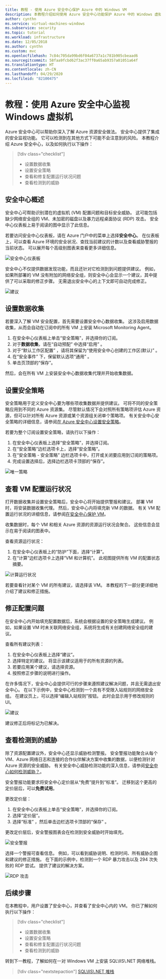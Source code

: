 ```yaml
---
title: 教程 - 使用 Azure 安全中心保护 Azure 中的 Windows VM
description: 本教程介绍如何使用 Azure 安全中心功能保护 Azure 中的 Windows 虚拟机。
author: cynthn
ms.service: virtual-machines-windows
ms.subservice: security
ms.topic: tutorial
ms.workload: infrastructure
ms.date: 12/05/2018
ms.author: cynthn
ms.custom: mvc
ms.openlocfilehash: 7c84c705da99bd6f04a6737a1c781b905cbeaad6
ms.sourcegitcommit: 58faa9fcbd62f3ac37ff0a65ab9357a01051a64f
ms.translationtype: HT
ms.contentlocale: zh-CN
ms.lasthandoff: 04/29/2020
ms.locfileid: "82100475"
---
```

# <a name="tutorial-use-azure-security-center-to-monitor-windows-virtual-machines"></a>教程：使用 Azure 安全中心监视 Windows 虚拟机

Azure 安全中心可以帮助你深入了解 Azure 资源安全做法。 安全中心提供了集成的安全监视功能。 它可以检测到在其他方式下可能不会注意到的风险。 本教程介绍 Azure 安全中心，以及如何执行以下操作：

> [!div class="checklist"]
> * 设置数据收集
> * 设置安全策略
> * 查看和修复配置运行状况问题
> * 查看检测到的威胁

## <a name="security-center-overview"></a>安全中心概述

安全中心可帮助识别潜在的虚拟机 (VM) 配置问题和目标安全威胁。 这可能包括缺少网络安全组的 VM、未加密的磁盘以及暴力远程桌面协议 (RDP) 攻击。 安全中心仪表板上易于阅读的图中显示了此信息。

若要访问安全中心仪表板，请在 Azure 门户中的菜单上选择**安全中心**。 在仪表板上，可以查看 Azure 环境的安全状况、查找当前建议的计数以及查看威胁警报的当前状态。 可以展开每个高级别图表来查看更多详细信息。

![安全中心仪表板](./media/tutorial-azure-security/asc-dash.png)

安全中心不仅提供数据发现功能，而且还针对它检测到到问题提供建议。 例如，如果所部署的 VM 没有附加的网络安全组，则安全中心会显示一个建议，其中提供了可以采取的修正步骤。 无需退出安全中心的上下文即可自动完成修正。  

![建议](./media/tutorial-azure-security/recommendations.png)

## <a name="set-up-data-collection"></a>设置数据收集

若要深入了解 VM 安全配置，首先需要设置安全中心数据收集。 这涉及启用数据收集，从而会自动在订阅中的所有 VM 上安装 Microsoft Monitoring Agent。

1. 在安全中心仪表板上单击“安全策略”，并选择你的订阅。  
2. 对于**数据收集**，请在“自动预配”  中选择“启用”  。
3. 对于“默认工作区配置”  ，请将其保留为“使用安全中心创建的工作区(默认)”  。
4. 在“安全事件”  下，保留默认选项“通用”  。
4. 单击页顶部的“保存”。  

然后，会在所有 VM 上安装安全中心数据收集代理并开始收集数据。 

## <a name="set-up-a-security-policy"></a>设置安全策略

安全策略用于定义安全中心要为哪些项收集数据并提供建议。 可将不同的安全策略应用到不同的 Azure 资源集。 尽管默认情况下会对照所有策略项评估 Azure 资源，但可以针对所有 Azure 资源或某个资源组关闭单个策略项。 有关安全中心安全策略的详细信息，请参阅[在 Azure 安全中心设置安全策略](../../security-center/security-center-policies.md)。 

若要为整个订阅设置安全策略，请执行以下操作：

1. 在安全中心仪表板上选择“安全策略”，并选择订阅。 
2. 在“安全策略”边栏选项卡上，选择“安全策略”。   
3. 在“安全策略 - 安全策略”  边栏选项卡中，打开或关闭要应用到订阅的策略项。
4. 完成设置选择后，选择边栏选项卡顶部的“保存”。  


![唯一策略](./media/tutorial-azure-security/unique-policy.png)

## <a name="view-vm-configuration-health"></a>查看 VM 配置运行状况

打开数据收集并设置安全策略后，安全中心将开始提供警报和建议。 部署 VM 时，将安装数据收集代理。 然后，安全中心内将填充新 VM 的数据。 有关 VM 配置运行状况的详细信息，请参阅[在安全中心保护 VM](../../security-center/security-center-virtual-machine-protection.md)。 

收集数据时，每个 VM 和相关 Azure 资源的资源运行状况会聚合。 这些信息会显示在易于阅读的图表中。 

查看资源运行状况：

1.  在安全中心仪表板上的“防护”下面，选择“计算”。   
2.  在“计算”边栏选项卡上选择“VM 和计算机”。   此视图提供所有 VM 的配置状态摘要。

![计算运行状况](./media/tutorial-azure-security/compute-health.png)

若要查看针对某个 VM 的所有建议，请选择该 VM。 本教程的下一部分更详细地介绍了建议和修正措施。

## <a name="remediate-configuration-issues"></a>修正配置问题

在安全中心内开始填充配置数据后，系统会根据设置的安全策略生成建议。 例如，如果设置 VM 时未关联网络安全组，系统将生成有关创建网络安全组的建议。 

查看所有建议列表： 

1. 在安全中心仪表板上选择“建议”。 
2. 选择特定的建议。 将显示该建议适用于的所有资源的列表。
3. 若要应用某个建议，请选择资源。 
4. 按照修正步骤的说明进行操作。 

在许多情况下，安全中心会提供可行的步骤来遵照建议解决问题，并且无需退出安全中心。 在以下示例中，安全中心检测到一个具有不受限入站规则的网络安全组。 在建议页上，可以选择“编辑入站规则”按钮。  此时会显示用于修改规则的 UI。 

![建议](./media/tutorial-azure-security/remediation.png)

建议修正后将标记为已解决。 

## <a name="view-detected-threats"></a>查看检测到的威胁

除了资源配置建议外，安全中心还显示威胁检测警报。 安全警报功能聚合从每个 VM、Azure 网络日志和连接的合作伙伴解决方案中收集的数据，以便检测针对 Azure 资源的安全威胁。 有关安全中心威胁检测功能的深入信息，请参阅[安全中心如何检测威胁？](../../security-center/security-center-alerts-overview.md#detect-threats)。

安全警报功能要求将安全中心定价层从“免费”提升到“标准”。   迁移到这个更高的定价层后，可以**免费试用**。 

更改定价层：  

1. 在安全中心仪表板上单击“安全策略”，并选择你的订阅。 
2. 选择“定价层”。 
3. 选择“标准”  ，然后单击边栏选项卡顶部的“保存”  。


更改定价层后，安全警报图表会在检测到安全威胁时开始填充。

![安全警报](./media/tutorial-azure-security/security-alerts.png)

选择一个警报可查看信息。 例如，可以看到威胁说明、检测时间、所有威胁企图和建议的修正措施。 在下面的示例中，检测到一个 RDP 暴力攻击以及 294 次失败的 RDP 尝试。 提供了建议的解决方案。

![RDP 攻击](./media/tutorial-azure-security/rdp-attack.png)

## <a name="next-steps"></a>后续步骤
在本教程中，用户设置了安全中心，并查看了安全中心内的 VM。 你已了解如何执行以下操作：

> [!div class="checklist"]
> * 设置数据收集
> * 设置安全策略
> * 查看和修复配置运行状况问题
> * 查看检测到的威胁

转到下一教程，了解如何在一对 Windows VM 上安装 SQL&#92;IIS&#92;.NET 网络堆栈。

> [!div class="nextstepaction"]
> [SQL&#92;IIS&#92;.NET 堆栈](tutorial-iis-sql.md)
